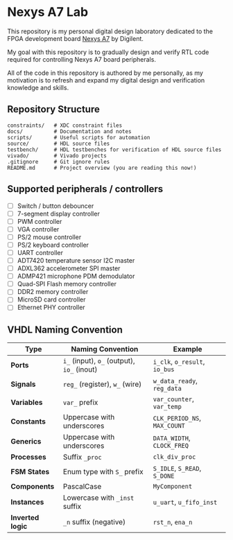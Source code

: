 # Nexys A7 Lab

This repository is my personal digital design laboratory dedicated to the FPGA development board [Nexys A7](https://digilent.com/reference/programmable-logic/nexys-a7/start) by Digilent. 

My goal with this repository is to gradually design and verify RTL code required for controlling Nexys A7 board peripherals. 

All of the code in this repository is authored by me personally, as my motivation is to refresh and expand my digital design and verification knowledge and skills.

## Repository Structure

```
constraints/   # XDC constraint files
docs/          # Documentation and notes
scripts/       # Useful scripts for automation
source/        # HDL source files
testbench/     # HDL testbenches for verification of HDL source files
vivado/        # Vivado projects
.gitignore     # Git ignore rules
README.md      # Project overview (you are reading this now!)
```

## Supported peripherals / controllers

- [ ] Switch / button debouncer
- [ ] 7-segment display controller
- [ ] PWM controller
- [ ] VGA controller
- [ ] PS/2 mouse controller
- [ ] PS/2 keyboard controller
- [ ] UART controller
- [ ] ADT7420 temperature sensor I2C master
- [ ] ADXL362 accelerometer SPI master
- [ ] ADMP421 microphone PDM demodulator
- [ ] Quad-SPI Flash memory controller
- [ ] DDR2 memory controller
- [ ] MicroSD card controller
- [ ] Ethernet PHY controller

## VHDL Naming Convention

| Type        | Naming Convention | Example |
|------------|------------------|---------|
| **Ports** | `i_` (input), `o_` (output), `io_` (inout) | `i_clk`, `o_result`, `io_bus` |
| **Signals** | `reg_` (register),  `w_` (wire) | `w_data_ready`, `reg_data` |
| **Variables** | `var_` prefix | `var_counter`, `var_temp` |
| **Constants** | Uppercase with underscores | `CLK_PERIOD_NS`, `MAX_COUNT` |
| **Generics** | Uppercase with underscores | `DATA_WIDTH`, `CLOCK_FREQ` |
| **Processes** | Suffix `_proc` | `clk_div_proc` |
| **FSM States** | Enum type with `S_` prefix | `S_IDLE`, `S_READ`, `S_DONE` |
| **Components** | PascalCase | `MyComponent` |
| **Instances** | Lowercase with `_inst` suffix | `u_uart`, `u_fifo_inst` |
| **Inverted logic** | `_n` suffix (negative) | `rst_n`, `ena_n` |

